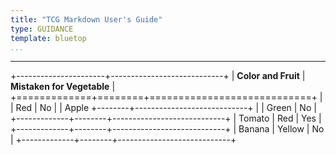 ```yaml
---
title: "TCG Markdown User's Guide"
type: GUIDANCE
template: bluetop
...
```


---

+----------------------+----------------------------+
| **Color and Fruit**  | **Mistaken for Vegetable** |
+=============+========+============================+
|             | Red    | No                         |
| Apple       +--------+----------------------------+
|             | Green  | No                         |
+-------------+--------+----------------------------+
| Tomato      | Red    | Yes                        |
+-------------+--------+----------------------------+
| Banana      | Yellow | No                         |
+-------------+--------+----------------------------+

